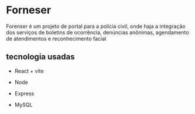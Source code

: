 # Forneser

<p> Forenser é um projeto de portal para a polícia civil, onde haja a integração dos serviços de boletins de ocorrência, denúncias anônimas, agendamento de atendimentos e reconhecimento facial</p>

<h2>tecnologia usadas</h2>
<ul>
  <li><p> React + vite </p></li>
 <li><p> Node </p></li>
<li><p> Express </p></li>
 <li><p> MySQL </p></li>
</ul>